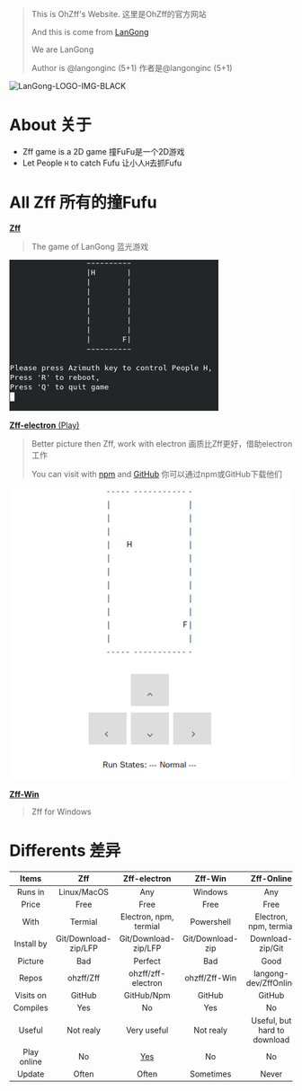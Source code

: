 > This is OhZff's Website. 这里是OhZff的官方网站
> 
> And this is come from [LanGong](https://langong-dev.github.io)
>
> We are LanGong
>
> Author is @langonginc (5+1) 作者是@langonginc (5+1)

![LanGong-LOGO-IMG-BLACK](https://langong-dev.github.io/img/black.png)

# About 关于

- Zff game is a 2D game 撞FuFu是一个2D游戏
- Let People `H` to catch Fufu 让小人`H`去抓Fufu

# All Zff 所有的撞Fufu

[**Zff**](/Zff)

> The game of LanGong 蓝光游戏

![zff](/img/zff.png)

[**Zff-electron** (Play)](/zff-electron)

> Better picture then Zff, work with electron 画质比Zff更好，借助electron工作
>
> You can visit with [npm](https://npmjs.org/package/zff-electron) and [GitHub](https://github.com/ohzff/zff-electron) 你可以通过npm或GitHub下载他们

![zff-electron](/img/zff-electron.png)

[**Zff-Win**](/Zff-Win)

> Zff for Windows 

# Differents 差异

| Items | Zff | Zff-electron | Zff-Win | Zff-Online |
|:---:|:---:|:---:|:---:|:---:|
| Runs in | Linux/MacOS | Any | Windows | Any |
| Price | Free | Free | Free | Free |
| With | Termial | Electron, npm, termial | Powershell | Electron, npm, termial |
| Install by | Git/Download-zip/LFP | Git/Download-zip/LFP | Git/Download-zip | Download-zip/Git |
| Picture | Bad | Perfect | Bad | Good |
| Repos | ohzff/Zff | ohzff/zff-electron | ohzff/Zff-Win | langong-dev/ZffOnline |
| Visits on | GitHub | GitHub/Npm | GitHub | GitHub |
| Compiles | Yes | No | Yes | No |
| Useful | Not realy | Very useful | Not realy | Useful, but hard to download |
| Play online | No | [Yes](/zff-electron) | No | No |
| Update | Often | Often | Sometimes | Never |

